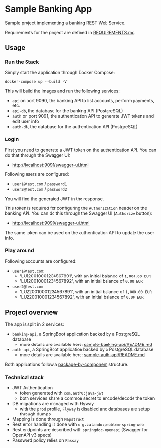 # Sample Banking App

Sample project implementing a banking REST Web Service.

Requirements for the project are defined in [REQUIREMENTS.md](REQUIREMENTS.md).

## Usage

### Run the Stack

Simply start the application through Docker Compose:
```shell script
docker-compose up --build -V
```

This will build the images and run the following services:
 - `api` on port 9090, the banking API to list accounts, perform payments, etc.
 - `api-db`, the database for the banking API (PostgreSQL)
 - `auth` on port 9091, the authentication API to generate JWT tokens and edit user info
 - `auth-db`, the database for the authentication API (PostgreSQL)

### Login

First you need to generate a JWT token on the authentication API.
You can do that through the Swagger UI:
 - [http://localhost:9091/swagger-ui.html](http://localhost:9091/swagger-ui/index.html?configUrl=/v3/api-docs/swagger-config#/authentication-controller/login)

Following users are configured:
 - `user1@test.com` / `password1`
 - `user2@test.com` / `password2`

You will find the generated JWT in the response.

This token is required for configuring the `Authorization` header on the banking API.
You can do this through the Swagger UI (`Authorize` button):
 - <http://localhost:9090/swagger-ui.html>

The same token can be used on the authentication API to update the user info.

### Play around

Following accounts are configured:
 - `user1@test.com`:
   - 'LU120010001234567891', with an initial balance of `1,000.00 EUR`
   - 'LU120010001234567892', with an initial balance of `0.00 EUR`
 - `user2@test.com`
   - 'LU220010001234567891', with an initial balance of `1,000.00 EUR`
   - 'LU220010001234567892', with an initial balance of `0.00 EUR`

## Project overview

The app is split in 2 services:
 - `banking-api`, a SpringBoot application backed by a PostgreSQL database
   - more details are available here: [sample-banking-api/README.md](./sample-banking-api/README.md)
 - `auth-api`, a SpringBoot application backed by a PostgreSQL database
   - more details are available here: [sample-auth-api/README.md](./sample-auth-api/README.md)

Both applications follow a [package-by-component](http://www.codingthearchitecture.com/2015/03/08/package_by_component_and_architecturally_aligned_testing.html) structure.

### Technical stack

 - JWT Authentication 
   - token generated with `com.auth0:java-jwt`
   - both services share a common secret to encode/decode the token
 - DB migrations are managed with Flyway
   - with the `prod` profile, `Flyway` is disabled and databases are setup through dumps 
 - Mapping is done through `Mapstruct`
 - Rest error handling is done with `org.zalando:problem-spring-web`
 - Rest endpoints are described with `springdoc-openapi` (Swagger for OpenAPI v3 specs)
 - Password policy relies on `Passay` 
